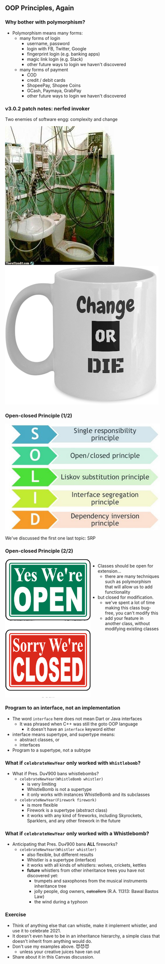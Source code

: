 OOP Principles, Again
---------------------



### Why bother with polymorphism?

+ Polymorphism means many forms:
  - many forms of login
    * username, password
    * login with FB, Twitter, Google
    * fingerprint login (e.g. banking apps)
    * magic link login (e.g. Slack)
    * other future ways to login we haven't discovered
  - many forms of payment
    * COD
    * credit / debit cards
    * ShopeePay, Shopee Coins
    * GCash, Paymaya, GrabPay
    * other future ways to login we haven't discovered



### v3.0.2 patch notes: nerfed invoker

Two enemies of software engg: complexity and change

![complexity](images/complexity.jpeg)
![change](images/change.png)



### Open-closed Principle (1/2)

![solid](images/solid.jpg)

We've discussed the first one last topic: SRP



### Open-closed Principle (2/2)

<div style="display:flex">
<!-- avoiding 4-space indents -->
<img src="images/open-closed.png" alt="OCP">

<ul>
<li>
  Classes should be open for extension...
  <ul><li>
  there are many techniques such as polymorphism that will allow us to add functionality
  </li></ul>
</li>
<li>
  but closed for modification.
  <ul><li>
  we've spent a lot of time making this class bug-free, you can't modify this
  </li><li>
  add your feature in another class, without modifying existing classes
  </li></ul>
</li>
</ul>
</div>



### Program to an interface, not an implementation

* The word `interface` here does not mean Dart or Java interfaces
  - It was phrased when C++ was still the goto OOP language
    + it doesn't have an `interface` keyword either
* interface means supertype, and supertype means:
  - abstract classes, or
  - interfaces
* Program to a supertype, not a subtype



### What if `celebrateNewYear` only worked with `Whistlebomb`?

* What if Pres. Du√900 bans whistlebombs?
  - `celebrateNewYear(WhistleBomb whistler)`
    + is very limiting
    + WhistleBomb is not a supertype
    + it only works with instances WhistleBomb and its subclasses
  - `celebrateNewYear(Firework firework)`
    + is more flexible
    + Firework is a supertype (abstract class)
    + it works with any kind of fireworks, including Skyrockets, Sparklers, and any other firework
      in the future



### What if `celebrateNewYear` only worked with a Whistlebomb?

* Anticipating that Pres. Du√900 bans **ALL** fireworks?
  - `celebrateNewYear(Whistler whistler)`
    + also flexible, but different results
    + Whistler is a supertype (interface)
    + it works with all kinds of whistlers:  wolves, crickets, kettles
    + **future** whistlers from other inheritance trees you have not discovered yet:
      - trumpets and saxophones from the musical instruments inheritance tree
      - jolly people, dog owners, ~~catcallers~~ (R.A. 11313: Bawal Bastos Law)
      - the wind during a typhoon



### Exercise

* Think of anything else that can whistle, make it implement whistler, and use it to celebrate 2021.
* It doesn't even have to be in an inheritance hierarchy, a simple class that doesn't inherit from
  anything would do.
* Don't use my examples above. 😈😈😈
  - unless your creative juices have ran out
* Share about it in this Canvas discussion.
